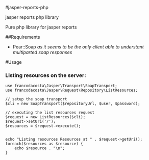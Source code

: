 #jasper-reports-php

jasper reports php library

Pure php library for jasper reports

##Requirements

* Pear::Soap _as it seems to be the only client able to understant multiparted soap responses_


#Usage
### Listing resources on the server:

    use francodacosta\Jasper\Transport\SoapTransport;
    use francodacosta\Jasper\Request\Repository\ListResources;
    
    // setup the soap transport
    $cli = new SoapTransport($repositoryUrl, $user, $password);
    
    // executing the list resources request
    $request = new ListResources($cli);
    $request->setUri('/');
    $resources = $request->execute();
    
    
    echo "Listing resources Resources at " . $request->getUri();
    foreach($resources as $resource) {
        echo $resource . "\n";
    }
